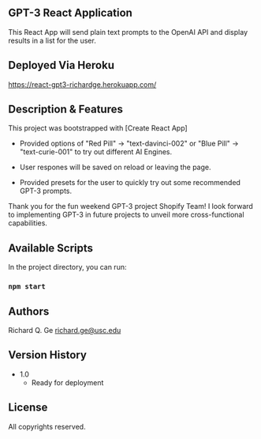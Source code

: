 ## GPT-3 React Application

This React App will send plain text prompts to the OpenAI API and display results in a list for the user.

## Deployed Via Heroku
https://react-gpt3-richardge.herokuapp.com/

## Description & Features

This project was bootstrapped with [Create React App]

*   Provided options of "Red Pill" -> "text-davinci-002" or "Blue Pill" -> "text-curie-001" to try out different AI Engines.

*   User respones will be saved on reload or leaving the page.

*   Provided presets for the user to quickly try out some recommended GPT-3 prompts.

Thank you for the fun weekend GPT-3 project Shopify Team! I look forward to implementing GPT-3 in future projects to unveil more cross-functional capabilities.


## Available Scripts

In the project directory, you can run:

### `npm start`


## Authors

Richard Q. Ge
richard.ge@usc.edu

## Version History

* 1.0
    * Ready for deployment

## License
All copyrights reserved.





